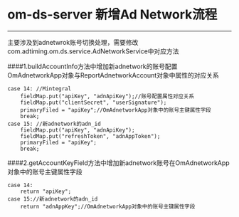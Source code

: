 # om-ds-server 新增Ad Network流程

---
主要涉及到adnetwrok账号切换处理，需要修改com.adtiming.om.ds.service.AdNetworkService中对应方法

####1.buildAccountInfo方法中增加新adnetwork的账号配置OmAdnetworkApp对象与ReportAdnetworkAccount对象中属性的对应关系

```
case 14: //Mintegral
    fieldMap.put("apiKey", "adnApiKey");//账号配置属性对应关系
    fieldMap.put("clientSecret", "userSignature");
    primaryFiled = "apiKey";//OmAdnetworkApp对象中的账号主键属性字段
    break;
case 15: //新adnetwork的adn_id
    fieldMap.put("apiKey", "adnApiKey");
    fieldMap.put("refreshToken", "adnAppToken");
    primaryFiled = "apiKey";
    break;
```

####2.getAccountKeyField方法中增加新adnetwork账号在OmAdnetworkApp对象中的账号主键属性字段
```
case 14:
    return "apiKey";
case 15://新adnetwork的adn_id
    return "adnAppKey";//OmAdnetworkApp对象中的账号主键属性字段
```



